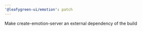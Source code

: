 ```yaml
---
'@leafygreen-ui/emotion': patch
---
```


Make create-emotion-server an external dependency of the build
